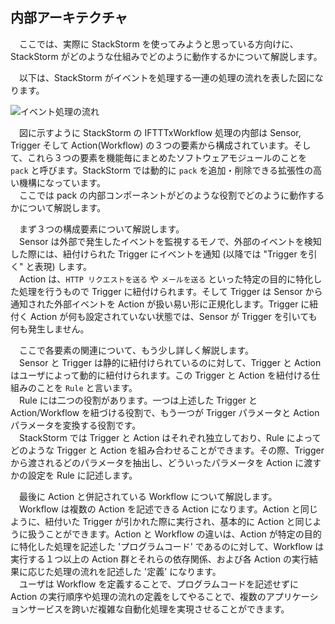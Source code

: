 ## 内部アーキテクチャ
　ここでは、実際に StackStorm を使ってみようと思っている方向けに、StackStorm がどのような仕組みでどのように動作するかについて解説します。  

　以下は、StackStorm がイベントを処理する一連の処理の流れを表した図になります。  

![イベント処理の流れ](https://raw.githubusercontent.com/userlocalhost2000/st2-draft/master/img/picture1.png)

　図に示すように StackStorm の IFTTTxWorkflow 処理の内部は Sensor, Trigger そして Action(Workflow) の３つの要素から構成されています。そして、これら３つの要素を機能毎にまとめたソフトウェアモジュールのことを `pack` と呼びます。StackStorm では動的に `pack` を追加・削除できる拡張性の高い機構になっています。  
　ここでは pack の内部コンポーネントがどのような役割でどのように動作するかについて解説します。  

　まず３つの構成要素について解説します。  
　Sensor は外部で発生したイベントを監視するモノで、外部のイベントを検知した際には、紐付けられた Trigger にイベントを通知 (以降では "Trigger を引く" と表現) します。  
　Action は、`HTTP リクエストを送る` や `メールを送る` といった特定の目的に特化した処理を行うもので Trigger に紐付けられます。そして Trigger は Sensor から通知された外部イベントを Action が扱い易い形に正規化します。Trigger に紐付く Action が何も設定されていない状態では、Sensor が Trigger を引いても何も発生しません。  

　ここで各要素の関連について、もう少し詳しく解説します。  
　Sensor と Trigger は静的に紐付けられているのに対して、Trigger と Action はユーザによって動的に紐付けられます。この Trigger と Action を紐付ける仕組みのことを `Rule` と言います。  
　Rule には二つの役割があります。一つは上述した Trigger と Action/Workflow を紐づける役割で、もう一つが Trigger パラメータと Action パラメータを変換する役割です。  
　StackStorm では Trigger と Action はそれぞれ独立しており、Rule によってどのような Trigger と Action を組み合わせることができます。その際、Trigger から渡されるどのパラメータを抽出し、どういったパラメータを Action に渡すかの設定を Rule に記述します。  

　最後に Action と併記されている Workflow について解説します。  
　Workflow は複数の Action を記述できる Action になります。Action と同じように、紐付いた Trigger が引かれた際に実行され、基本的に Action と同じように扱うことができます。Action と Workflow の違いは、Action が特定の目的に特化した処理を記述した 'プログラムコード' であるのに対して、Workflow は実行する１つ以上の Action 群とそれらの依存関係、および各 Action の実行結果に応じた処理の流れを記述した '定義' になります。  
　ユーザは Workflow を定義することで、プログラムコードを記述せずに Action の実行順序や処理の流れの定義をしてやることで、複数のアプリケーションサービスを跨いだ複雑な自動化処理を実現させることができます。  
